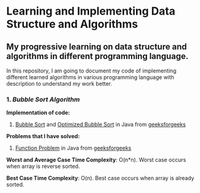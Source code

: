 # Learning and Implementing Data Structure and Algorithms
## My progressive learning on data structure and algorithms in different programming language.

In this repository, I am going to document my code of implementing different learned algorithms in various programming language with description to understand my work better.

### 1. _Bubble Sort Algorithm_


**Implementation of code:**  
1. [Bubble Sort](https://github.com/Jayyijianyi/Data-Structure-and-Algorithms-Implementation/blob/master/Bubble%20Sort%20in%20Java/Bubble_Sort.java) and [Optimized Bubble Sort](https://github.com/Jayyijianyi/Data-Structure-and-Algorithms-Implementation/blob/master/Bubble%20Sort%20in%20Java/Optimized_Bubble_Sort.java) in Java from [geeksforgeeks](https://www.geeksforgeeks.org/bubble-sort/)

**Problems that I have solved:** 
1. [Function Problem](https://github.com/Jayyijianyi/Data-Structure-and-Algorithms-Implementation/blob/master/Bubble%20Sort%20in%20Java/Bubble_Sorting_Problem.java) in Java from [geeksforgeeks](https://geeksforgeeks.org/problems/bubble-sort/1)


**Worst and Average Case Time Complexity**: O(n*n). Worst case occurs when array is reverse sorted.

**Best Case Time Complexity**: O(n). Best case occurs when array is already sorted.
